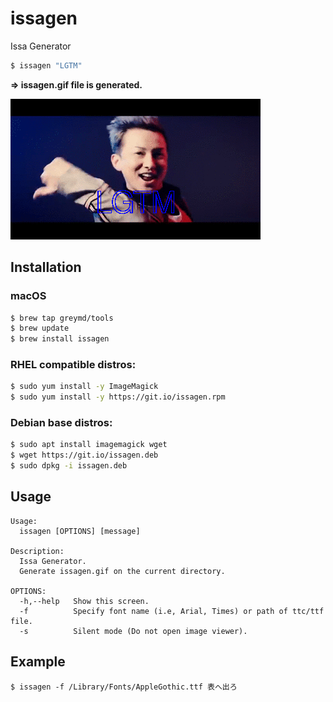 # issagen

Issa Generator

```bash
$ issagen "LGTM"
```

**=> issagen.gif file is generated.**

![issagen.gif](./img/issagen.gif)

## Installation

### macOS

```bash
$ brew tap greymd/tools
$ brew update
$ brew install issagen
```

### RHEL compatible distros:

```bash
$ sudo yum install -y ImageMagick
$ sudo yum install -y https://git.io/issagen.rpm
```

### Debian base distros:

```bash
$ sudo apt install imagemagick wget
$ wget https://git.io/issagen.deb
$ sudo dpkg -i issagen.deb
```


## Usage

```
Usage:
  issagen [OPTIONS] [message]

Description:
  Issa Generator.
  Generate issagen.gif on the current directory.

OPTIONS:
  -h,--help   Show this screen.
  -f          Specify font name (i.e, Arial, Times) or path of ttc/ttf file.
  -s          Silent mode (Do not open image viewer).
```

## Example

```
$ issagen -f /Library/Fonts/AppleGothic.ttf 表へ出ろ
```
